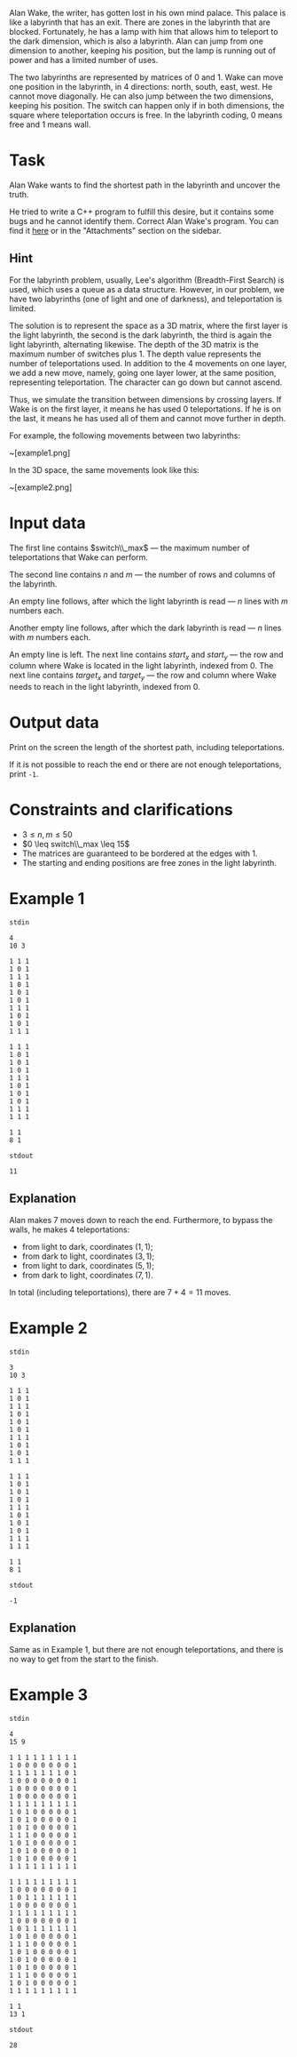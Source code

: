 Alan Wake, the writer, has gotten lost in his own mind palace. This palace is like a labyrinth that has an exit. There are zones in the labyrinth that are blocked. Fortunately, he has a lamp with him that allows him to teleport to the dark dimension, which is also a labyrinth. Alan can jump from one dimension to another, keeping his position, but the lamp is running out of power and has a limited number of uses.

The two labyrinths are represented by matrices of $0$ and $1$. Wake can move one position in the labyrinth, in 4 directions: north, south, east, west. He cannot move diagonally. He can also jump between the two dimensions, keeping his position. The switch can happen only if in both dimensions, the square where teleportation occurs is free. In the labyrinth coding, $0$ means free and $1$ means wall.

# Task

Alan Wake wants to find the shortest path in the labyrinth and uncover the truth.

He tried to write a C++ program to fulfill this desire, but it contains some bugs and he cannot identify them. Correct Alan Wake's program. You can find it [here](alanwake.cpp) or in the "Attachments" section on the sidebar.

## Hint

For the labyrinth problem, usually, Lee's algorithm (Breadth-First Search) is used, which uses a queue as a data structure. However, in our problem, we have two labyrinths (one of light and one of darkness), and teleportation is limited.

The solution is to represent the space as a 3D matrix, where the first layer is the light labyrinth, the second is the dark labyrinth, the third is again the light labyrinth, alternating likewise. The depth of the 3D matrix is the maximum number of switches plus $1$. The depth value represents the number of teleportations used. In addition to the 4 movements on one layer, we add a new move, namely, going one layer lower, at the same position, representing teleportation. The character can go down but cannot ascend.

Thus, we simulate the transition between dimensions by crossing layers. If Wake is on the first layer, it means he has used $0$ teleportations. If he is on the last, it means he has used all of them and cannot move further in depth.

For example, the following movements between two labyrinths:

~[example1.png]

In the 3D space, the same movements look like this:

~[example2.png]

# Input data

The first line contains $switch\\_max$ — the maximum number of teleportations that Wake can perform.

The second line contains $n$ and $m$ — the number of rows and columns of the labyrinth.

An empty line follows, after which the light labyrinth is read — $n$ lines with $m$ numbers each.

Another empty line follows, after which the dark labyrinth is read — $n$ lines with $m$ numbers each.

An empty line is left. The next line contains $start_x$ and $start_y$ — the row and column where Wake is located in the light labyrinth, indexed from $0$. The next line contains $target_x$ and $target_y$ — the row and column where Wake needs to reach in the light labyrinth, indexed from $0$.

# Output data

Print on the screen the length of the shortest path, including teleportations.

If it is not possible to reach the end or there are not enough teleportations, print `-1`.

# Constraints and clarifications

* $3 \leq n, m \leq 50$
* $0 \leq switch\\_max \leq 15$
* The matrices are guaranteed to be bordered at the edges with $1$.
* The starting and ending positions are free zones in the light labyrinth.

# Example 1

`stdin`
```
4
10 3

1 1 1
1 0 1
1 1 1
1 0 1
1 0 1
1 0 1
1 1 1
1 0 1
1 0 1
1 1 1

1 1 1
1 0 1
1 0 1
1 0 1
1 1 1
1 0 1
1 0 1
1 0 1
1 1 1
1 1 1

1 1
8 1
```

`stdout`
```
11
```

## Explanation

Alan makes $7$ moves down to reach the end. Furthermore, to bypass the walls, he makes $4$ teleportations:
* from light to dark, coordinates $(1, 1)$;
* from dark to light, coordinates $(3, 1)$;
* from light to dark, coordinates $(5, 1)$;
* from dark to light, coordinates $(7, 1)$.

In total (including teleportations), there are $7 + 4 = 11$ moves.

# Example 2

`stdin`
```
3
10 3

1 1 1
1 0 1
1 1 1
1 0 1
1 0 1
1 0 1
1 1 1
1 0 1
1 0 1
1 1 1

1 1 1
1 0 1
1 0 1
1 0 1
1 1 1
1 0 1
1 0 1
1 0 1
1 1 1
1 1 1

1 1
8 1
```

`stdout`
```
-1
```

## Explanation

Same as in Example $1$, but there are not enough teleportations, and there is no way to get from the start to the finish.

# Example 3

`stdin`
```
4
15 9

1 1 1 1 1 1 1 1 1
1 0 0 0 0 0 0 0 1
1 1 1 1 1 1 1 0 1
1 0 0 0 0 0 0 0 1
1 0 0 0 0 0 0 0 1
1 0 0 0 0 0 0 0 1
1 1 1 1 1 1 1 1 1
1 0 1 0 0 0 0 0 1
1 0 1 0 0 0 0 0 1
1 0 1 0 0 0 0 0 1
1 1 1 0 0 0 0 0 1
1 0 1 0 0 0 0 0 1
1 0 1 0 0 0 0 0 1
1 0 1 0 0 0 0 0 1
1 1 1 1 1 1 1 1 1

1 1 1 1 1 1 1 1 1
1 0 0 0 0 0 0 0 1
1 0 1 1 1 1 1 1 1
1 0 0 0 0 0 0 0 1
1 1 1 1 1 1 1 1 1
1 0 0 0 0 0 0 0 1
1 0 1 1 1 1 1 1 1
1 0 1 0 0 0 0 0 1
1 1 1 0 0 0 0 0 1
1 0 1 0 0 0 0 0 1
1 0 1 0 0 0 0 0 1
1 0 1 0 0 0 0 0 1
1 1 1 0 0 0 0 0 1
1 0 1 0 0 0 0 0 1
1 1 1 1 1 1 1 1 1

1 1
13 1
```

`stdout`
```
28
